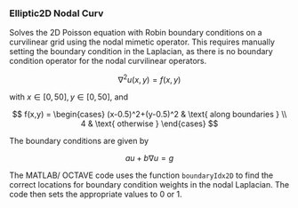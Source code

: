 ### Elliptic2D Nodal Curv

Solves the 2D Poisson equation with Robin boundary conditions on a curvilinear grid using the nodal mimetic operator. This requires manually setting the boundary condition in the Laplacian, as there is no boundary condition operator for the nodal curvilinear operators.

$$
\nabla^2 u(x,y) = f(x,y)
$$

with $x\in[0,50], y\in[0,50]$, and

$$
f(x,y) = \begin{cases}
    (x-0.5)^2+(y-0.5)^2 & \text{ along boundaries } \\
    4 & \text{ otherwise }
\end{cases}
$$

The boundary conditions are given by

$$
au + b\nabla u = g
$$

The MATLAB/ OCTAVE code uses the function `boundaryIdx2D` to find the correct locations for boundary condition weights in the nodal Laplacian. The code then sets the appropriate values to $0$ or $1$.
